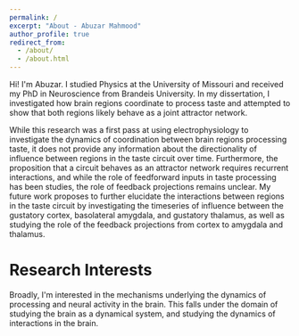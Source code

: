 ```yaml
---
permalink: /
excerpt: "About - Abuzar Mahmood"
author_profile: true
redirect_from: 
  - /about/
  - /about.html
---
```


Hi! I'm Abuzar. I studied Physics at the University of Missouri and received my PhD in Neuroscience from Brandeis University. In my dissertation, I investigated how brain regions coordinate to process taste and attempted to show that both regions likely behave as a joint attractor network. 

While this research was a first pass at using electrophysiology to investigate the dynamics of coordination between brain regions processing taste, it does not provide any information about the directionality of influence between regions in the taste circuit over time. Furthermore, the proposition that a circuit behaves as an attractor network requires recurrent interactions, and while the role of feedforward inputs in taste processing has been studies, the role of feedback projections remains unclear. My future work proposes to further elucidate the interactions between regions in the taste circuit by investigating the timeseries of influence between the gustatory cortex, basolateral amygdala, and gustatory thalamus, as well as studying the role of the feedback projections from cortex to amygdala and thalamus.  


Research Interests
======
Broadly, I'm interested in the mechanisms underlying the dynamics of processing and neural activity in the brain. This falls under the domain of studying the brain as a dynamical system, and studying the dynamics of interactions in the brain. 